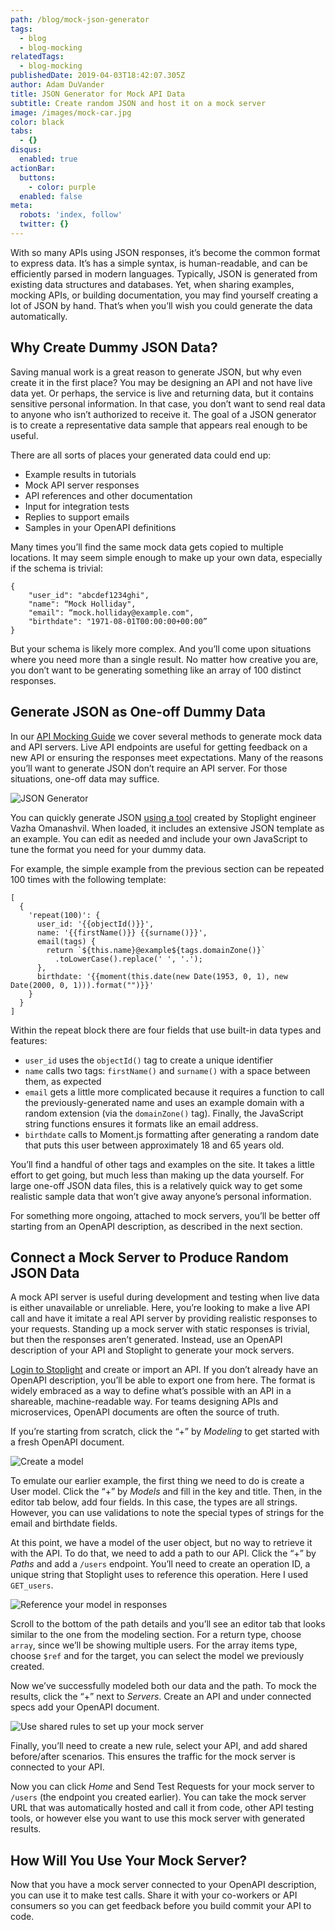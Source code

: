 ```yaml
---
path: /blog/mock-json-generator
tags:
  - blog
  - blog-mocking
relatedTags:
  - blog-mocking
publishedDate: 2019-04-03T18:42:07.305Z
author: Adam DuVander
title: JSON Generator for Mock API Data
subtitle: Create random JSON and host it on a mock server
image: /images/mock-car.jpg
color: black
tabs:
  - {}
disqus:
  enabled: true
actionBar:
  buttons:
    - color: purple
  enabled: false
meta:
  robots: 'index, follow'
  twitter: {}
---
```

With so many APIs using JSON responses, it’s become the common format to express data. It’s has a simple syntax, is human-readable, and can be efficiently parsed in modern languages. Typically, JSON is generated from existing data structures and databases. Yet, when sharing examples, mocking APIs, or building documentation, you may find yourself creating a lot of JSON by hand. That’s when you’ll wish you could generate the data automatically.

## Why Create Dummy JSON Data?

Saving manual work is a great reason to generate JSON, but why even create it in the first place? You may be designing an API and not have live data yet. Or perhaps, the service is live and returning data, but it contains sensitive personal information. In that case, you don’t want to send real data to anyone who isn’t authorized to receive it. The goal of a JSON generator is to create a representative data sample that appears real enough to be useful.

There are all sorts of places your generated data could end up:

* Example results in tutorials
* Mock API server responses
* API references and other documentation
* Input for integration tests
* Replies to support emails
* Samples in your OpenAPI definitions

Many times you’ll find the same mock data gets copied to multiple locations. It may seem simple enough to make up your own data, especially if the schema is trivial:

```
{
    "user_id": "abcdef1234ghi",
    "name": “Mock Holliday",
    "email": “mock.holliday@example.com",
    "birthdate": "1971-08-01T00:00:00+00:00”
}
```

But your schema is likely more complex. And you’ll come upon situations where you need more than a single result. No matter how creative you are, you don’t want to be generating something like an array of 100 distinct responses.

## Generate JSON as One-off Dummy Data

In our [API Mocking Guide](https://stoplight.io/mock-api-guide/basics/) we cover several methods to generate mock data and API servers. Live API endpoints are useful for getting feedback on a new API or ensuring the responses meet expectations. Many of the reasons you’ll want to generate JSON don’t require an API server. For those situations, one-off data may suffice.

![JSON Generator](/images/json-generator.png)

You can quickly generate JSON [using a tool](https://www.json-generator.com) created by Stoplight engineer Vazha Omanashvil. When loaded, it includes an extensive JSON template as an example. You can edit as needed and include your own JavaScript to tune the format you need for your dummy data.

For example, the simple example from the previous section can be repeated 100 times with the following template:

```
[
  {
    'repeat(100)': {
      user_id: '{{objectId()}}',
      name: '{{firstName()}} {{surname()}}',
      email(tags) {
        return `${this.name}@example${tags.domainZone()}`
          .toLowerCase().replace(' ', '.');
      },
      birthdate: '{{moment(this.date(new Date(1953, 0, 1), new Date(2000, 0, 1))).format("")}}'
    }
  }
]
```

Within the repeat block there are four fields that use built-in data types and features:

* `user_id` uses the `objectId()` tag to create a unique identifier
* `name` calls two tags: `firstName()` and `surname()` with a space between them, as expected
* `email` gets a little more complicated because it requires a function to call the previously-generated name and uses an example domain with a random extension (via the `domainZone()` tag). Finally, the JavaScript string functions ensures it formats like an email address.
* `birthdate` calls to Moment.js formatting after generating a random date that puts this user between approximately 18 and 65 years old.

You’ll find a handful of other tags and examples on the site. It takes a little effort to get going, but much less than making up the data yourself. For large one-off JSON data files, this is a relatively quick way to get some realistic sample data that won’t give away anyone’s personal information.

For something more ongoing, attached to mock servers, you’ll be better off starting from an OpenAPI description, as described in the next section.

## Connect a Mock Server to Produce Random JSON Data

A mock API server is useful during development and testing when live data is either unavailable or unreliable. Here, you’re looking to make a live API call and have it imitate a real API server by providing realistic responses to your requests. Standing up a mock server with static responses is trivial, but then the responses aren’t generated. Instead, use an OpenAPI description of your API and Stoplight to generate your mock servers.

[Login to Stoplight](https://next.stoplight.io) and create or import an API. If you don’t already have an OpenAPI description, you’ll be able to export one from here. The format is widely embraced as a way to define what’s possible with an API in a shareable, machine-readable way. For teams designing APIs and microservices, OpenAPI documents are often the source of truth.

If you’re starting from scratch, click the “+” by _Modeling_ to get started with a fresh OpenAPI document.

![Create a model](/images/create-model.png)

To emulate our earlier example, the first thing we need to do is create a User model. Click the “+” by _Models_ and fill in the key and title. Then, in the editor tab below, add four fields. In this case, the types are all strings. However, you can use validations to note the special types of strings for the email and birthdate fields.

At this point, we have a model of the user object, but no way to retrieve it with the API. To do that, we need to add a path to our API. Click the “+” by _Paths_ and add a `/users` endpoint. You’ll need to create an operation ID, a unique string that Stoplight uses to reference this operation. Here I used `GET_users`.

![Reference your model in responses](/images/reference-model.png)

Scroll to the bottom of the path details and you’ll see an editor tab that looks similar to the one from the modeling section. For a return type, choose `array`, since we’ll be showing multiple users. For the array items type, choose `$ref` and for the target, you can select the model we previously created.

Now we’ve successfully modeled both our data and the path. To mock the results, click the “+” next to _Servers_. Create an API and under connected specs add your OpenAPI document.

![Use shared rules to set up your mock server](/images/mock-rules.png)

Finally, you’ll need to create a new rule, select your API, and add shared before/after scenarios. This ensures the traffic for the mock server is connected to your API.

Now you can click _Home_ and Send Test Requests for your mock server to `/users` (the endpoint you created earlier). You can take the mock server URL that was automatically hosted and call it from code, other API testing tools, or however else you want to use this mock server with generated results.

## How Will You Use Your Mock Server?

Now that you have a mock server connected to your OpenAPI description, you can use it to make test calls. Share it with your co-workers or API consumers so you can get feedback before you build commit your API to code.
